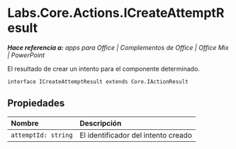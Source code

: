 
# <a name="labs.core.actions.icreateattemptresult"></a>Labs.Core.Actions.ICreateAttemptResult

 _**Hace referencia a:** apps para Office | Complementos de Office | Office Mix | PowerPoint_

El resultado de crear un intento para el componente determinado.

```
interface ICreateAttemptResult extends Core.IActionResult
```


## <a name="properties"></a>Propiedades


|**Nombre**|**Descripción**|
|:-----|:-----|
| `attemptId: string`|El identificador del intento creado|
